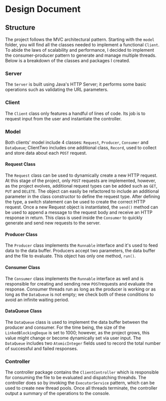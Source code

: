 # Design Document
## Structure
The project follows the MVC architectural pattern. Starting with the `model` folder, you will find all the classes needed to implement a functional `Client`. To
abide the laws of scalability and performance, I decided to implement the consumer-producer pattern to generate and manage multiple threads. Below is a breakdown 
of the classes and packages I created.


### Server
The `Server` is built using Java's HTTP Server; it performs some basic operations such as validating the URL parameters.

### Client
The `Client` class only features a handful of lines of code. Its job is to request input from the user and instantiate the controller. 

### Model
Both clients' model include 4 classes: `Request`, `Producer`, `Consumer` and `DataQueue`; ClientTwo includes one additional class, `Record`, used to collect and 
store data about each `POST` request.

#### Request Class
The `Request` class can be used to dynamically create a new HTTP request. At this stage of the project, only `POST` requests are implemented, however, as the 
project evolves, additional request types can be added such as `GET`, `PUT` and `DELETE`. The object can easily be refactored to include an additional parameter 
in the class constructor to define the request type. After defining the type, a switch statement can be used to create the correct HTTP request. 
Once a new Request object is instantiated, the `send()` method can be used to append a message to the request body and receive an HTTP response in return. 
This class is used inside the `Consumer` to quickly generate and send new requests to the server.

#### Producer Class
The `Producer` class implements the `Runnable` interface and it's used to feed data to the data buffer. Producers accept two parameters, the data buffer and the 
file to evaluate. This object has only one method, `run()`.


#### Consumer Class
The `Consumer` class implements the `Runnable` interface as well and is responsible for creating and sending new `POST`requests and evaluate the response. 
Consumer threads run as long as the producer is working or as long as the `DataQueue` is not empty; we check both of these conditions to avoid an infinite waiting
period.

#### DataQueue Class
The `DataQueue` class is used to implement the data buffer between the producer and consumer. For the time being, the size of the `LinkedBlockingDeque` is set to 1000; however, 
as the project grows, this value might change or become dynamically set via user input. The `DataQueue` includes two `AtomicInteger` fields used to record the
total number of successful and failed responses.

### Controller
The controller package contains the `ClientController` which is responsible for consuming the file to be evaluated and dispatching threahds. The controller does so
by invoking the `ExecutorService` pattern, which can be used to create new thread pools. Once all threads terminate, the controller output a summary of the 
operations to the console.

